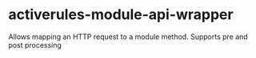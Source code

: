 # activerules-module-api-wrapper
Allows mapping an HTTP request to a module method. Supports pre and post processing
